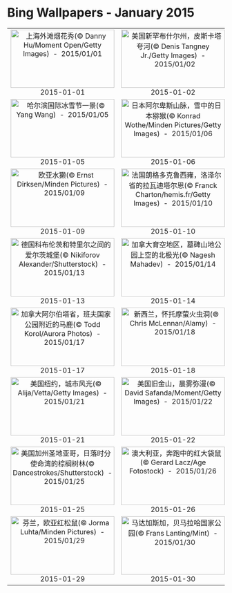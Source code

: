 # Bing Wallpapers - January 2015

| | | | |
|:-------------------------:|:-------------------------:|:-------------------------:|:-------------------------:|
| <a href="https://bing.ee123.net/img/cn/fhd/2015/01/01.jpg" target="_blank"><img src="https://bing.ee123.net/img/cn/fhd/2015/01/01.jpg" width="240" height="135" alt="上海外滩烟花秀(© Danny Hu/Moment Open/Getty Images)  -  2015/01/01" title="上海外滩烟花秀(© Danny Hu/Moment Open/Getty Images)  -  2015/01/01"></a><br>2015-01-01<br> | <a href="https://bing.ee123.net/img/cn/fhd/2015/01/02.jpg" target="_blank"><img src="https://bing.ee123.net/img/cn/fhd/2015/01/02.jpg" width="240" height="135" alt="美国新罕布什尔州，皮斯卡塔夸河(© Denis Tangney Jr./Getty Images)  -  2015/01/02" title="美国新罕布什尔州，皮斯卡塔夸河(© Denis Tangney Jr./Getty Images)  -  2015/01/02"></a><br>2015-01-02<br> | <a href="https://bing.ee123.net/img/cn/fhd/2015/01/03.jpg" target="_blank"><img src="https://bing.ee123.net/img/cn/fhd/2015/01/03.jpg" width="240" height="135" alt="美国佛罗里达州，大沼泽地国家公园(© Angelo Cavalli/Aurora Photos)  -  2015/01/03" title="美国佛罗里达州，大沼泽地国家公园(© Angelo Cavalli/Aurora Photos)  -  2015/01/03"></a><br>2015-01-03<br> | <a href="https://bing.ee123.net/img/cn/fhd/2015/01/04.jpg" target="_blank"><img src="https://bing.ee123.net/img/cn/fhd/2015/01/04.jpg" width="240" height="135" alt="日本树蛙(© Shinji Kusano/Minden Pictures)  -  2015/01/04" title="日本树蛙(© Shinji Kusano/Minden Pictures)  -  2015/01/04"></a><br>2015-01-04<br> |
| <a href="https://bing.ee123.net/img/cn/fhd/2015/01/05.jpg" target="_blank"><img src="https://bing.ee123.net/img/cn/fhd/2015/01/05.jpg" width="240" height="135" alt="哈尔滨国际冰雪节一景(© Yang Wang)  -  2015/01/05" title="哈尔滨国际冰雪节一景(© Yang Wang)  -  2015/01/05"></a><br>2015-01-05<br> | <a href="https://bing.ee123.net/img/cn/fhd/2015/01/06.jpg" target="_blank"><img src="https://bing.ee123.net/img/cn/fhd/2015/01/06.jpg" width="240" height="135" alt="日本阿尔卑斯山脉，雪中的日本猕猴(© Konrad Wothe/Minden Pictures/Getty Images)  -  2015/01/06" title="日本阿尔卑斯山脉，雪中的日本猕猴(© Konrad Wothe/Minden Pictures/Getty Images)  -  2015/01/06"></a><br>2015-01-06<br> | <a href="https://bing.ee123.net/img/cn/fhd/2015/01/07.jpg" target="_blank"><img src="https://bing.ee123.net/img/cn/fhd/2015/01/07.jpg" width="240" height="135" alt="英国科夫堡，日出(© Matt Gibson/LOOP IMAGES/Loop Images/Corbis)  -  2015/01/07" title="英国科夫堡，日出(© Matt Gibson/LOOP IMAGES/Loop Images/Corbis)  -  2015/01/07"></a><br>2015-01-07<br> | <a href="https://bing.ee123.net/img/cn/fhd/2015/01/08.jpg" target="_blank"><img src="https://bing.ee123.net/img/cn/fhd/2015/01/08.jpg" width="240" height="135" alt="美国犹他州，布莱斯峡谷国家公园的冬季(© AirPano)  -  2015/01/08" title="美国犹他州，布莱斯峡谷国家公园的冬季(© AirPano)  -  2015/01/08"></a><br>2015-01-08<br> |
| <a href="https://bing.ee123.net/img/cn/fhd/2015/01/09.jpg" target="_blank"><img src="https://bing.ee123.net/img/cn/fhd/2015/01/09.jpg" width="240" height="135" alt="欧亚水獭(© Ernst Dirksen/Minden Pictures)  -  2015/01/09" title="欧亚水獭(© Ernst Dirksen/Minden Pictures)  -  2015/01/09"></a><br>2015-01-09<br> | <a href="https://bing.ee123.net/img/cn/fhd/2015/01/10.jpg" target="_blank"><img src="https://bing.ee123.net/img/cn/fhd/2015/01/10.jpg" width="240" height="135" alt="法国朗格多克鲁西雍，洛泽尔省的拉瓦迪塔尔恩(© Franck Charton/hemis.fr/Getty Images)  -  2015/01/10" title="法国朗格多克鲁西雍，洛泽尔省的拉瓦迪塔尔恩(© Franck Charton/hemis.fr/Getty Images)  -  2015/01/10"></a><br>2015-01-10<br> | <a href="https://bing.ee123.net/img/cn/fhd/2015/01/11.jpg" target="_blank"><img src="https://bing.ee123.net/img/cn/fhd/2015/01/11.jpg" width="240" height="135" alt="德国萨克森-安哈尔特州，罗步肯峰上的气象站(© Günter Gräfenhain/Huber/4Corners)  -  2015/01/11" title="德国萨克森-安哈尔特州，罗步肯峰上的气象站(© Günter Gräfenhain/Huber/4Corners)  -  2015/01/11"></a><br>2015-01-11<br> | <a href="https://bing.ee123.net/img/cn/fhd/2015/01/12.jpg" target="_blank"><img src="https://bing.ee123.net/img/cn/fhd/2015/01/12.jpg" width="240" height="135" alt="意大利维罗纳的沿河风光(© Franco Cogoli/4Corners Images)  -  2015/01/12" title="意大利维罗纳的沿河风光(© Franco Cogoli/4Corners Images)  -  2015/01/12"></a><br>2015-01-12<br> |
| <a href="https://bing.ee123.net/img/cn/fhd/2015/01/13.jpg" target="_blank"><img src="https://bing.ee123.net/img/cn/fhd/2015/01/13.jpg" width="240" height="135" alt="德国科布伦茨和特里尔之间的爱尔茨城堡(© Nikiforov Alexander/Shutterstock)  -  2015/01/13" title="德国科布伦茨和特里尔之间的爱尔茨城堡(© Nikiforov Alexander/Shutterstock)  -  2015/01/13"></a><br>2015-01-13<br> | <a href="https://bing.ee123.net/img/cn/fhd/2015/01/14.jpg" target="_blank"><img src="https://bing.ee123.net/img/cn/fhd/2015/01/14.jpg" width="240" height="135" alt="加拿大育空地区，墓碑山地公园上空的北极光(© Nagesh Mahadev)  -  2015/01/14" title="加拿大育空地区，墓碑山地公园上空的北极光(© Nagesh Mahadev)  -  2015/01/14"></a><br>2015-01-14<br> | <a href="https://bing.ee123.net/img/cn/fhd/2015/01/15.jpg" target="_blank"><img src="https://bing.ee123.net/img/cn/fhd/2015/01/15.jpg" width="240" height="135" alt="风雪中孤独行走的企鹅(© Gabe Rogel/Aurora/Getty Images)  -  2015/01/15" title="风雪中孤独行走的企鹅(© Gabe Rogel/Aurora/Getty Images)  -  2015/01/15"></a><br>2015-01-15<br> | <a href="https://bing.ee123.net/img/cn/fhd/2015/01/16.jpg" target="_blank"><img src="https://bing.ee123.net/img/cn/fhd/2015/01/16.jpg" width="240" height="135" alt="法国里昂，节日彩灯(© Age Fotostock)  -  2015/01/16" title="法国里昂，节日彩灯(© Age Fotostock)  -  2015/01/16"></a><br>2015-01-16<br> |
| <a href="https://bing.ee123.net/img/cn/fhd/2015/01/17.jpg" target="_blank"><img src="https://bing.ee123.net/img/cn/fhd/2015/01/17.jpg" width="240" height="135" alt="加拿大阿尔伯塔省，班夫国家公园附近的马鹿(© Todd Korol/Aurora Photos)  -  2015/01/17" title="加拿大阿尔伯塔省，班夫国家公园附近的马鹿(© Todd Korol/Aurora Photos)  -  2015/01/17"></a><br>2015-01-17<br> | <a href="https://bing.ee123.net/img/cn/fhd/2015/01/18.jpg" target="_blank"><img src="https://bing.ee123.net/img/cn/fhd/2015/01/18.jpg" width="240" height="135" alt="新西兰，怀托摩萤火虫洞(© Chris McLennan/Alamy)  -  2015/01/18" title="新西兰，怀托摩萤火虫洞(© Chris McLennan/Alamy)  -  2015/01/18"></a><br>2015-01-18<br> | <a href="https://bing.ee123.net/img/cn/fhd/2015/01/19.jpg" target="_blank"><img src="https://bing.ee123.net/img/cn/fhd/2015/01/19.jpg" width="240" height="135" alt="美国夏威夷，峭壁下的热带珊瑚礁(© Colin Anderson/Blend Images/Getty Images)  -  2015/01/19" title="美国夏威夷，峭壁下的热带珊瑚礁(© Colin Anderson/Blend Images/Getty Images)  -  2015/01/19"></a><br>2015-01-19<br> | <a href="https://bing.ee123.net/img/cn/fhd/2015/01/20.jpg" target="_blank"><img src="https://bing.ee123.net/img/cn/fhd/2015/01/20.jpg" width="240" height="135" alt="美国洛杉矶，游乐园夜景(© Pete Saloutos/Blend Images/Brand X Pictures/Getty Images)  -  2015/01/20" title="美国洛杉矶，游乐园夜景(© Pete Saloutos/Blend Images/Brand X Pictures/Getty Images)  -  2015/01/20"></a><br>2015-01-20<br> |
| <a href="https://bing.ee123.net/img/cn/fhd/2015/01/21.jpg" target="_blank"><img src="https://bing.ee123.net/img/cn/fhd/2015/01/21.jpg" width="240" height="135" alt="美国纽约，城市风光(© Alija/Vetta/Getty Images)  -  2015/01/21" title="美国纽约，城市风光(© Alija/Vetta/Getty Images)  -  2015/01/21"></a><br>2015-01-21<br> | <a href="https://bing.ee123.net/img/cn/fhd/2015/01/22.jpg" target="_blank"><img src="https://bing.ee123.net/img/cn/fhd/2015/01/22.jpg" width="240" height="135" alt="美国旧金山，晨雾弥漫(© David Safanda/Moment/Getty Images)  -  2015/01/22" title="美国旧金山，晨雾弥漫(© David Safanda/Moment/Getty Images)  -  2015/01/22"></a><br>2015-01-22<br> | <a href="https://bing.ee123.net/img/cn/fhd/2015/01/23.jpg" target="_blank"><img src="https://bing.ee123.net/img/cn/fhd/2015/01/23.jpg" width="240" height="135" alt="美国拉斯维加斯，黄昏时分的拉斯维加斯大道(© Stuart Dee/Photographers Choice RF/Getty Images)  -  2015/01/23" title="美国拉斯维加斯，黄昏时分的拉斯维加斯大道(© Stuart Dee/Photographers Choice RF/Getty Images)  -  2015/01/23"></a><br>2015-01-23<br> | <a href="https://bing.ee123.net/img/cn/fhd/2015/01/24.jpg" target="_blank"><img src="https://bing.ee123.net/img/cn/fhd/2015/01/24.jpg" width="240" height="135" alt="美国芝加哥，云门雕塑(芝加哥豆子)(© Kjel Larsen)  -  2015/01/24" title="美国芝加哥，云门雕塑(芝加哥豆子)(© Kjel Larsen)  -  2015/01/24"></a><br>2015-01-24<br> |
| <a href="https://bing.ee123.net/img/cn/fhd/2015/01/25.jpg" target="_blank"><img src="https://bing.ee123.net/img/cn/fhd/2015/01/25.jpg" width="240" height="135" alt="美国加州圣地亚哥，日落时分使命湾的棕榈树林(© Dancestrokes/Shutterstock)  -  2015/01/25" title="美国加州圣地亚哥，日落时分使命湾的棕榈树林(© Dancestrokes/Shutterstock)  -  2015/01/25"></a><br>2015-01-25<br> | <a href="https://bing.ee123.net/img/cn/fhd/2015/01/26.jpg" target="_blank"><img src="https://bing.ee123.net/img/cn/fhd/2015/01/26.jpg" width="240" height="135" alt="澳大利亚，奔跑中的红大袋鼠(© Gerard Lacz/Age Fotostock)  -  2015/01/26" title="澳大利亚，奔跑中的红大袋鼠(© Gerard Lacz/Age Fotostock)  -  2015/01/26"></a><br>2015-01-26<br> | <a href="https://bing.ee123.net/img/cn/fhd/2015/01/27.jpg" target="_blank"><img src="https://bing.ee123.net/img/cn/fhd/2015/01/27.jpg" width="240" height="135" alt="德国巴伐利亚，旧天鹅堡(© Mespilia/Shutterstock)  -  2015/01/27" title="德国巴伐利亚，旧天鹅堡(© Mespilia/Shutterstock)  -  2015/01/27"></a><br>2015-01-27<br> | <a href="https://bing.ee123.net/img/cn/fhd/2015/01/28.jpg" target="_blank"><img src="https://bing.ee123.net/img/cn/fhd/2015/01/28.jpg" width="240" height="135" alt="泰国曼谷货运港口，工作中的起重机(© Getty Images)  -  2015/01/28" title="泰国曼谷货运港口，工作中的起重机(© Getty Images)  -  2015/01/28"></a><br>2015-01-28<br> |
| <a href="https://bing.ee123.net/img/cn/fhd/2015/01/29.jpg" target="_blank"><img src="https://bing.ee123.net/img/cn/fhd/2015/01/29.jpg" width="240" height="135" alt="芬兰，欧亚红松鼠(© Jorma Luhta/Minden Pictures)  -  2015/01/29" title="芬兰，欧亚红松鼠(© Jorma Luhta/Minden Pictures)  -  2015/01/29"></a><br>2015-01-29<br> | <a href="https://bing.ee123.net/img/cn/fhd/2015/01/30.jpg" target="_blank"><img src="https://bing.ee123.net/img/cn/fhd/2015/01/30.jpg" width="240" height="135" alt="马达加斯加，贝马拉哈国家公园(© Frans Lanting/Mint)  -  2015/01/30" title="马达加斯加，贝马拉哈国家公园(© Frans Lanting/Mint)  -  2015/01/30"></a><br>2015-01-30<br> | <a href="https://bing.ee123.net/img/cn/fhd/2015/01/31.jpg" target="_blank"><img src="https://bing.ee123.net/img/cn/fhd/2015/01/31.jpg" width="240" height="135" alt="南非开普敦附近，卡尔克湾(© Michael McSweeney/Corbis)  -  2015/01/31" title="南非开普敦附近，卡尔克湾(© Michael McSweeney/Corbis)  -  2015/01/31"></a><br>2015-01-31<br> |  |

